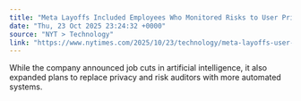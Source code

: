 ```yaml
---
title: "Meta Layoffs Included Employees Who Monitored Risks to User Privacy"
date: "Thu, 23 Oct 2025 23:24:32 +0000"
source: "NYT > Technology"
link: "https://www.nytimes.com/2025/10/23/technology/meta-layoffs-user-privacy.html"
---
```


While the company announced job cuts in artificial intelligence, it also expanded plans to replace privacy and risk auditors with more automated systems.
